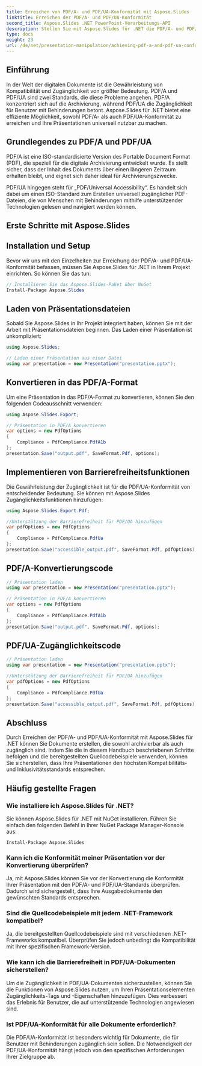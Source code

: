 ```yaml
---
title: Erreichen von PDF/A- und PDF/UA-Konformität mit Aspose.Slides
linktitle: Erreichen der PDF/A- und PDF/UA-Konformität
second_title: Aspose.Slides .NET PowerPoint-Verarbeitungs-API
description: Stellen Sie mit Aspose.Slides für .NET die PDF/A- und PDF/UA-Konformität sicher. Erstellen Sie ganz einfach zugängliche und haltbare Präsentationen.
type: docs
weight: 23
url: /de/net/presentation-manipulation/achieving-pdf-a-and-pdf-ua-conformance-with-aspose-slides/
---
```


## Einführung

In der Welt der digitalen Dokumente ist die Gewährleistung von Kompatibilität und Zugänglichkeit von größter Bedeutung. PDF/A und PDF/UA sind zwei Standards, die diese Probleme angehen. PDF/A konzentriert sich auf die Archivierung, während PDF/UA die Zugänglichkeit für Benutzer mit Behinderungen betont. Aspose.Slides für .NET bietet eine effiziente Möglichkeit, sowohl PDF/A- als auch PDF/UA-Konformität zu erreichen und Ihre Präsentationen universell nutzbar zu machen.

## Grundlegendes zu PDF/A und PDF/UA

PDF/A ist eine ISO-standardisierte Version des Portable Document Format (PDF), die speziell für die digitale Archivierung entwickelt wurde. Es stellt sicher, dass der Inhalt des Dokuments über einen längeren Zeitraum erhalten bleibt, und eignet sich daher ideal für Archivierungszwecke.

PDF/UA hingegen steht für „PDF/Universal Accessibility“. Es handelt sich dabei um einen ISO-Standard zum Erstellen universell zugänglicher PDF-Dateien, die von Menschen mit Behinderungen mithilfe unterstützender Technologien gelesen und navigiert werden können.

## Erste Schritte mit Aspose.Slides

## Installation und Setup

Bevor wir uns mit den Einzelheiten zur Erreichung der PDF/A- und PDF/UA-Konformität befassen, müssen Sie Aspose.Slides für .NET in Ihrem Projekt einrichten. So können Sie das tun:

```csharp
// Installieren Sie das Aspose.Slides-Paket über NuGet
Install-Package Aspose.Slides
```

## Laden von Präsentationsdateien

Sobald Sie Aspose.Slides in Ihr Projekt integriert haben, können Sie mit der Arbeit mit Präsentationsdateien beginnen. Das Laden einer Präsentation ist unkompliziert:

```csharp
using Aspose.Slides;

// Laden einer Präsentation aus einer Datei
using var presentation = new Presentation("presentation.pptx");
```

## Konvertieren in das PDF/A-Format

Um eine Präsentation in das PDF/A-Format zu konvertieren, können Sie den folgenden Codeausschnitt verwenden:

```csharp
using Aspose.Slides.Export;

// Präsentation in PDF/A konvertieren
var options = new PdfOptions
{
    Compliance = PdfCompliance.PdfA1b
};
presentation.Save("output.pdf", SaveFormat.Pdf, options);
```

## Implementieren von Barrierefreiheitsfunktionen

Die Gewährleistung der Zugänglichkeit ist für die PDF/UA-Konformität von entscheidender Bedeutung. Sie können mit Aspose.Slides Zugänglichkeitsfunktionen hinzufügen:

```csharp
using Aspose.Slides.Export.Pdf;

//Unterstützung der Barrierefreiheit für PDF/UA hinzufügen
var pdfOptions = new PdfOptions
{
    Compliance = PdfCompliance.PdfUa
};
presentation.Save("accessible_output.pdf", SaveFormat.Pdf, pdfOptions);
```

## PDF/A-Konvertierungscode

```csharp
// Präsentation laden
using var presentation = new Presentation("presentation.pptx");

// Präsentation in PDF/A konvertieren
var options = new PdfOptions
{
    Compliance = PdfCompliance.PdfA1b
};
presentation.Save("output.pdf", SaveFormat.Pdf, options);
```

## PDF/UA-Zugänglichkeitscode

```csharp
// Präsentation laden
using var presentation = new Presentation("presentation.pptx");

//Unterstützung der Barrierefreiheit für PDF/UA hinzufügen
var pdfOptions = new PdfOptions
{
    Compliance = PdfCompliance.PdfUa
};
presentation.Save("accessible_output.pdf", SaveFormat.Pdf, pdfOptions);
```

## Abschluss

Durch Erreichen der PDF/A- und PDF/UA-Konformität mit Aspose.Slides für .NET können Sie Dokumente erstellen, die sowohl archivierbar als auch zugänglich sind. Indem Sie die in diesem Handbuch beschriebenen Schritte befolgen und die bereitgestellten Quellcodebeispiele verwenden, können Sie sicherstellen, dass Ihre Präsentationen den höchsten Kompatibilitäts- und Inklusivitätsstandards entsprechen.

## Häufig gestellte Fragen

### Wie installiere ich Aspose.Slides für .NET?

Sie können Aspose.Slides für .NET mit NuGet installieren. Führen Sie einfach den folgenden Befehl in Ihrer NuGet Package Manager-Konsole aus:

```
Install-Package Aspose.Slides
```

### Kann ich die Konformität meiner Präsentation vor der Konvertierung überprüfen?

Ja, mit Aspose.Slides können Sie vor der Konvertierung die Konformität Ihrer Präsentation mit den PDF/A- und PDF/UA-Standards überprüfen. Dadurch wird sichergestellt, dass Ihre Ausgabedokumente den gewünschten Standards entsprechen.

### Sind die Quellcodebeispiele mit jedem .NET-Framework kompatibel?

Ja, die bereitgestellten Quellcodebeispiele sind mit verschiedenen .NET-Frameworks kompatibel. Überprüfen Sie jedoch unbedingt die Kompatibilität mit Ihrer spezifischen Framework-Version.

### Wie kann ich die Barrierefreiheit in PDF/UA-Dokumenten sicherstellen?

Um die Zugänglichkeit in PDF/UA-Dokumenten sicherzustellen, können Sie die Funktionen von Aspose.Slides nutzen, um Ihren Präsentationselementen Zugänglichkeits-Tags und -Eigenschaften hinzuzufügen. Dies verbessert das Erlebnis für Benutzer, die auf unterstützende Technologien angewiesen sind.

### Ist PDF/UA-Konformität für alle Dokumente erforderlich?

Die PDF/UA-Konformität ist besonders wichtig für Dokumente, die für Benutzer mit Behinderungen zugänglich sein sollen. Die Notwendigkeit der PDF/UA-Konformität hängt jedoch von den spezifischen Anforderungen Ihrer Zielgruppe ab.
